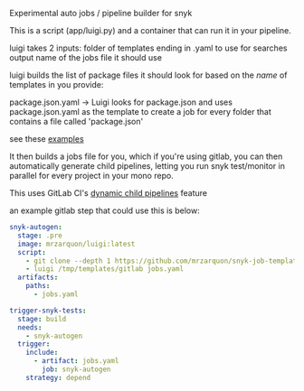 Experimental auto jobs / pipeline builder for snyk

This is a script (app/luigi.py) and a container that can run it in your pipeline.

luigi takes 2 inputs:
folder of templates ending in .yaml to use for searches
output name of the jobs file it should use

luigi builds the list of package files it should look for based on the *name* of templates in you provide:

package.json.yaml -> Luigi looks for package.json and uses package.json.yaml as the template to create a job for every folder that contains a file called 'package.json'

see these [examples](https://github.com/mrzarquon/snyk-job-templates)

It then builds a jobs file for you, which if you're using gitlab, you can then automatically generate child pipelines, letting you run snyk test/monitor in parallel for every project in your mono repo.

This uses GitLab CI's [dynamic child pipelines](https://docs.gitlab.com/ee/ci/parent_child_pipelines.html#dynamic-child-pipelines) feature

an example gitlab step that could use this is below:

```yaml
snyk-autogen:
  stage: .pre
  image: mrzarquon/luigi:latest
  script:
    - git clone --depth 1 https://github.com/mrzarquon/snyk-job-templates /tmp/templates
    - luigi /tmp/templates/gitlab jobs.yaml
  artifacts:
    paths:
      - jobs.yaml

trigger-snyk-tests:
  stage: build
  needs:
    - snyk-autogen
  trigger:
    include:
      - artifact: jobs.yaml
        job: snyk-autogen
    strategy: depend
```